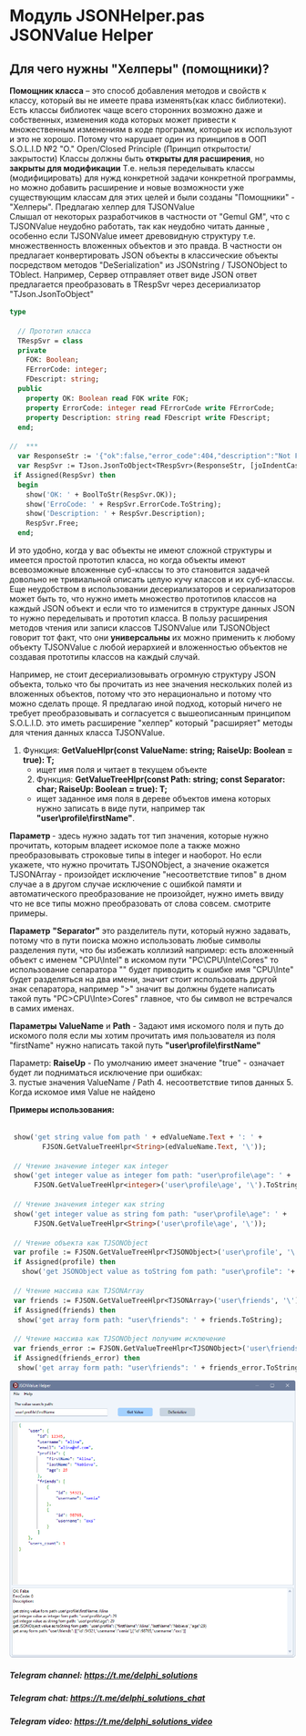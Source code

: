 # Модуль JSONHelper.pas JSONValue Helper
## Для чего нужны "Хелперы" (помощники)? 
**Помощник класса** – это способ добавления методов и свойств к классу, который вы не имеете права изменять(как класс библиотеки). Есть классы библиотек чаще всего сторонних возможно даже и собственных, изменения кода которых может привести к множественным изменениям в коде программ, которые их используют  и это не хорошо. Потому что нарушает один из принципов в ООП S.O.L.I.D  №2 "O." Open/Closed Principle (Принцип открытости/закрытости) Классы должны быть **открыты для расширения**, но **закрыты для модификации**
Т.е. нельзя переделывать классы (модифицировать) для нужд конкретной задачи конкретной программы, но можно добавить расширение и новые возможности уже существующим классам для этих целей и были созданы "Помощники" - "Хелперы".
 Предлагаю  хелпер для TJSONValue  
 Слышал от некоторых разработчиков в частности от "Gemul GM", что с  TJSONValue  неудобно работать, так как  неудобно читать данные , особенно если  TJSONValue имеет древовидную структуру т.е.  множественность вложенных объектов и это правда. В частности он предлагает конвертировать JSON oбъекты  в классические объекты посредством методов "DeSerialization" из JSONstring / TJSONObject to  TOblect. 
Например,  Сервер отправляет ответ виде JSON  ответ предлагается преобразовать 
в TRespSvr через десериализатор "TJson.JsonToObject"

```pascal
type
  
  // Прототип класса
  TRespSvr = class
  private
    FOK: Boolean;
    FErrorCode: integer;
    FDescript: string;
  public
    property OK: Boolean read FOK write FOK;
    property ErrorCode: integer read FErrorCode write FErrorCode;
    property Description: string read FDescript write FDescript;
  end;

//  *** 
  var ResponseStr := '{"ok":false,"error_code":404,"description":"Not Found"}';
  var RespSvr := TJson.JsonToObject<TRespSvr>(ResponseStr, [joIndentCaseLower]);
 if Assigned(RespSvr) then
  begin
    show('OK: ' + BoolToStr(RespSvr.OK));
    show('ErroCode: ' + RespSvr.ErrorCode.ToString);
    show('Description: ' + RespSvr.Description);
    RespSvr.Free;
  end;
```
И это удобно, когда у вас объекты не имеют сложной структуры и имеется простой прототип класса, но когда объекты имеют всевозможные вложенные суб-классы то это становится задачей довольно не тривиальной описать целую кучу классов и их суб-классы.  Еще неудобством в использовании десериализаторов и сериализаторов  может быть то, что нужно иметь множество прототипов классов на каждый JSON объект и если что то изменится в структуре данных  JSON то нужно переделывать и прототип класса.  В пользу расширения методов чтения или записи классов TJSONValue  или  TJSONObject говорит тот факт, что они **универсальны** их можно применить к любому объекту TJSONValue с любой иерархией и вложенностью объектов не создавая прототипы классов на каждый случай. 

Например,  не стоит десериализовывать огромную структуру JSON объекта, только что бы 
прочитать из нее значения нескольких полей из вложенных объектов, потому что это нерационально и потому что можно сделать проще. 
Я предлагаю иной подход, который ничего не требует преобразовывать и согласуется c вышеописанным принципом S.O.L.I.D. это иметь расширение "хелпер" который "расширяет" методы для чтения данных класса TJSONVаlue.

1. Функция:
 **GetValueHlpr<T>(const ValueName: string; RaiseUp: Boolean = true): T;** 
    - ищет имя поля и читает в текущем объекте 
   2. Функция:
**GetValueTreeHlpr<T>(const Path: string; const Separator: char; RaiseUp: Boolean = true): T;**
    - ищет заданное имя поля в дереве объектов имена которых нужно записать в виде пути, например так **"user\profile\firstName"**. 
   
**Параметр <T>** -  здесь нужно задать тот тип значения, которые нужно прочитать, которым владеет искомое поле а также можно преобразовывать строковые типы в integer и наоборот. Но если укажете, что нужно прочитать TJSONObject, а значение окажется TJSONArray - произойдет исключение "несоответствие типов" в дном случае а в другом случае исключение с ошибкой памяти и автоматического преобразование не произойдет, нужно иметь ввиду что не все типы можно преобразовать от слова совсем. смотрите примеры.      

**Параметр** **"Separator"**  это разделитель пути, который нужно задавать, потому что в пути поиска можно использовать любые символы разделения пути, что бы избежать коллизий 
например: есть вложенный объект с именем "CPU\Intel" в искомом пути "PC\CPU\Inte\Cores" то использование сепаратора "\" будет приводить к ошибке имя "CPU\Inte" будет разделяться на два имени, значит стоит использовать другой знак сепаратора, например ">" значит вы должны будете написать такой путь "PC>CPU\Inte>Cores" главное, что бы символ не встречался в самих именах.   
       
**Параметры** **ValueName** и **Path** - Задают имя искомого поля и путь до искомого поля
если мы хотим прочитать имя пользователя из поля "firstName" нужно написать такой путь **"user\profile\firstName"**

 Параметр:  **RaiseUp**  - По умолчанию имеет значение "true" - означает будет ли подниматься исключение при ошибках:   
  3.  пустые значения ValueName / Path 
  4.  несоответствие типов данных
  5.  Когда искомое имя Value не найдено

 **Примеры использования:**  
 
 ```pascal

  show('get string value fom path ' + edValueName.Text + ': ' +
         FJSON.GetValueTreeHlpr<String>(edValueName.Text, '\'));

  // Чтение значение integer как integer
  show('get integer value as integer fom path: "user\profile\age": ' +
       FJSON.GetValueTreeHlpr<integer>('user\profile\age', '\').ToString);

  // Чтение значения integer как string
  show('get integer value as string fom path: "user\profile\age": ' +
       FJSON.GetValueTreeHlpr<String>('user\profile\age', '\'));

  // Чтение объекта как TJSONObject
  var profile := FJSON.GetValueTreeHlpr<TJSONObject>('user\profile', '\');
  if Assigned(profile) then
    show('get JSONObject value as toString fom path: "user\profile": '+ profile.ToString);

  // Чтение массива как TJSONArray
  var friends := FJSON.GetValueTreeHlpr<TJSONArray>('user\friends', '\');
  if Assigned(friends) then
   show('get array form path: "user\friends": ' + friends.ToString);

  // Чтение массива как TJSONObject получим исключение
  var friends_error := FJSON.GetValueTreeHlpr<TJSONObject>('user\friends', '\');
  if Assigned(friends_error) then
   show('get array form path: "user\friends": ' + friends_error.ToString);
 ```
 ![Screenshot](https://github.com/superbot-coder/JSONValueHelper/blob/main/images/Image-01.png "")

##### Telegram channel: https://t.me/delphi_solutions
##### Telegram chat: https://t.me/delphi_solutions_chat
##### Telegram video: https://t.me/delphi_solutions_video